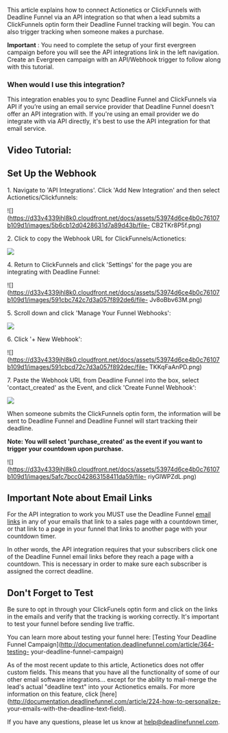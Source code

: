 This article explains how to connect Actionetics or ClickFunnels with Deadline
Funnel via an API integration so that when a lead submits a ClickFunnels optin
form their Deadline Funnel tracking will begin. You can also trigger tracking
when someone makes a purchase.

**Important** :  You need to complete the setup of your first evergreen
campaign before you will see the API integrations link in the left navigation.
Create an Evergreen campaign with an API/Webhook trigger to follow along with
this tutorial.

### When would I use this integration?

This integration enables you to sync Deadline Funnel and ClickFunnels via API
if you’re using an email service provider that Deadline Funnel doesn't offer
an API integration with. If you're using an email provider we do integrate
with via API directly, it's best to use the API integration for that email
service.

##  Video Tutorial:

## Set Up the Webhook

1\.  Navigate to 'API Integrations'. Click 'Add New Integration' and then select Actionetics/Clickfunnels: 

![](https://d33v4339jhl8k0.cloudfront.net/docs/assets/53974d6ce4b0c76107b109d1/images/5b6cb12d0428631d7a89d43b/file-
CB2TKr8P5f.png)


2\. Click to copy the Webhook URL for ClickFunnels/Actionetics: 

![](https://d33v4339jhl8k0.cloudfront.net/docs/assets/53974d6ce4b0c76107b109d1/images/5b57592c2c7d3a03f89ceed1/file-8rax7liPEa.png)


4\. Return to ClickFunnels and click 'Settings' for the page you are integrating with Deadline Funnel: 

![](https://d33v4339jhl8k0.cloudfront.net/docs/assets/53974d6ce4b0c76107b109d1/images/591cbc742c7d3a057f892de6/file-
Jv8oBbv63M.png)


5\. Scroll down and click 'Manage Your Funnel Webhooks': 

![](https://d33v4339jhl8k0.cloudfront.net/docs/assets/53974d6ce4b0c76107b109d1/images/591cbcac0428634b4a333966/file-8VFqGnCNzI.png)


6\. Click '+ New Webhook': 

![](https://d33v4339jhl8k0.cloudfront.net/docs/assets/53974d6ce4b0c76107b109d1/images/591cbcd72c7d3a057f892dec/file-
TKKqFaAnPD.png)


7\. Paste the Webhook URL from Deadline Funnel into the box, select 'contact_created' as the Event, and click 'Create Funnel Webhook': 

![](https://d33v4339jhl8k0.cloudfront.net/docs/assets/53974d6ce4b0c76107b109d1/images/591cbd6c2c7d3a057f892df2/file-8zvsK6ZBpR.png)

When someone submits the ClickFunnels optin form, the information will be sent
to Deadline Funnel and Deadline Funnel will start tracking their deadline.

**Note: You will select 'purchase_created' as the event if you want to trigger
your countdown upon purchase.**

![](https://d33v4339jhl8k0.cloudfront.net/docs/assets/53974d6ce4b0c76107b109d1/images/5afc7bcc042863158411da59/file-
riyGlWPZdL.png)

## Important Note about Email Links

For the API integration to work you MUST use the Deadline Funnel  [email
links](http://documentation.deadlinefunnel.com/article/16-expiring-links) in
any of your emails that link to a sales page with a countdown timer, or that
link to a page in your funnel that links to another page with your countdown
timer.

In other words, the API integration requires that your subscribers click one
of the Deadline Funnel email links before they reach a page with a countdown.
This is necessary in order to make sure each subscriber is assigned the
correct deadline.

## Don't Forget to Test

Be sure to opt in through your ClickFunels optin form and click on the links
in the emails and verify that the tracking is working correctly. It's
important to test your funnel before sending live traffic.

You can learn more about testing your funnel here: [Testing Your Deadline
Funnel Campaign](http://documentation.deadlinefunnel.com/article/364-testing-
your-deadline-funnel-campaign)

As of the most recent update to this article, Actionetics does not offer
custom fields. This means that you have all the functionality of some of our
other email software integrations... except for the ability to mail-merge the
lead's actual "deadline text" into your Actionetics emails. For more
information on this feature, click
[here](http://documentation.deadlinefunnel.com/article/224-how-to-personalize-
your-emails-with-the-deadline-text-field).

If you have any questions, please let us know at
[help@deadlinefunnel.com](mailto:mailto:help@deadlinefunnel.com).

